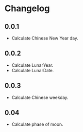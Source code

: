 # Changelog
## 0.0.1
- Calculate Chinese New Year day.

## 0.0.2
- Calculate LunarYear.
- Calculate LunarDate.

## 0.0.3 
- Calculate Chinese weekday.

## 0.04
- Calculate phase of moon.
